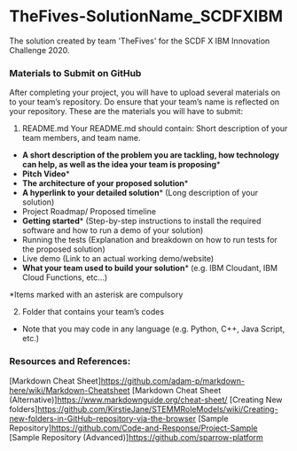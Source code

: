 # TheFives-SolutionName_SCDFXIBM
The solution created by team 'TheFives' for the SCDF X IBM Innovation Challenge 2020.

### Materials to Submit on GitHub
After completing your project, you will have to upload several materials on to your team’s
repository. Do ensure that your team’s name is reflected on your repository. These are the
materials you will have to submit:

1. README.md
Your README.md should contain:
Short description of your team members, and team name.
  - **A short description of the problem you are tackling, how technology can help, as well as the idea your team is proposing***
  - **Pitch Video***
  - **The architecture of your proposed solution***
  - **A hyperlink to your detailed solution*** (Long description of your solution)
  - Project Roadmap/ Proposed timeline
  - **Getting started*** (Step-by-step instructions to install the required software and how to run a demo of your solution)
  - Running the tests (Explanation and breakdown on how to run tests for the proposed solution)
  - Live demo (Link to an actual working demo/website)
  - **What your team used to build your solution*** (e.g. IBM Cloudant, IBM Cloud Functions, etc…)

*Items marked with an asterisk are compulsory

2. Folder that contains your team’s codes
  - Note that you may code in any language (e.g. Python, C++, Java Script, etc.)


### Resources and References:
[Markdown Cheat Sheet]https://github.com/adam-p/markdown-here/wiki/Markdown-Cheatsheet
[Markdown Cheat Sheet (Alternative)]https://www.markdownguide.org/cheat-sheet/
[Creating New folders]https://github.com/KirstieJane/STEMMRoleModels/wiki/Creating-new-folders-in-GitHub-repository-via-the-browser
[Sample Repository]https://github.com/Code-and-Response/Project-Sample
[Sample Repository (Advanced)]https://github.com/sparrow-platform

